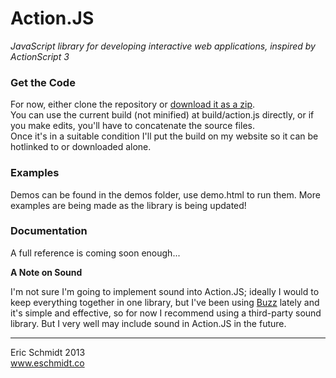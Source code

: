 # Action.JS

*JavaScript library for developing interactive web applications, inspired by ActionScript 3*

### Get the Code

For now, either clone the repository or [download it as a zip](https://github.com/ericschmidt/Action.JS/archive/master.zip).  
You can use the current build (not minified) at build/action.js directly, or if you make edits, you'll have to concatenate the source files.  
Once it's in a suitable condition I'll put the build on my website so it can be hotlinked to or downloaded alone.

### Examples

Demos can be found in the demos folder, use demo.html to run them. More examples are being made as the library is being updated!

### Documentation

A full reference is coming soon enough...

**A Note on Sound**

I'm not sure I'm going to implement sound into Action.JS; ideally I would to keep everything together in one library, but I've been using [Buzz](http://buzz.jaysalvat.com/) lately and it's simple and effective, so for now I recommend using a third-party sound library. But I very well may include sound in Action.JS in the future.

----
Eric Schmidt 2013  
www.eschmidt.co